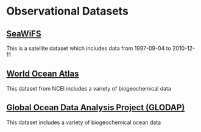 # Observational Datasets

## [SeaWiFS](https://oceancolor.gsfc.nasa.gov/data/seawifs/)
This is a satellite dataset which includes data from 1997-09-04 to 2010-12-11

## [World Ocean Atlas](https://www.ncei.noaa.gov/products/world-ocean-atlas)
This dataset from NCEI includes a variety of biogeochemical data

## [Global Ocean Data Analysis Project (GLODAP)](https://www.glodap.info/)
This dataset includes a variety of biogeochemical ocean data